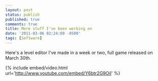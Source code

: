 ```yaml
---
layout: post
status: publish
published: true
comments: true
title: More stuff I've been working on
date: '2011-03-06 02:24:09 -0500'
tags: [Software]
---
```


Here's a level editor I've made in a week or two, full game released on March
30th.

{% include embed/video.html url='http://www.youtube.com/embed/Y6btr2G9OiI' %}
